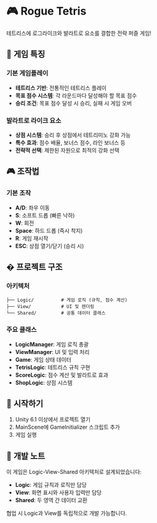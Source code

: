 # 🎮 Rogue Tetris

테트리스에 로그라이크와 발라트로 요소를 결합한 전략 퍼즐 게임!

## 🎯 게임 특징

### 기본 게임플레이
- **테트리스 기반**: 전통적인 테트리스 플레이
- **목표 점수 시스템**: 각 라운드마다 달성해야 할 목표 점수
- **승리 조건**: 목표 점수 달성 시 승리, 실패 시 게임 오버

### 발라트로 라이크 요소
- **상점 시스템**: 승리 후 상점에서 테트리미노 강화 가능
- **특수 효과**: 점수 배율, 보너스 점수, 라인 보너스 등
- **전략적 선택**: 제한된 자원으로 최적의 강화 선택

## 🎮 조작법

### 기본 조작
- **A/D**: 좌우 이동
- **S**: 소프트 드롭 (빠른 낙하)
- **W**: 회전
- **Space**: 하드 드롭 (즉시 착지)
- **R**: 게임 재시작
- **ESC**: 상점 열기/닫기 (승리 시)

## �️ 프로젝트 구조

### 아키텍처
```
├── Logic/          # 게임 로직 (규칙, 점수 계산)
├── View/           # UI 및 렌더링
└── Shared/         # 공통 데이터 클래스
```

### 주요 클래스
- **LogicManager**: 게임 로직 총괄
- **ViewManager**: UI 및 입력 처리
- **Game**: 게임 상태 데이터
- **TetrisLogic**: 테트리스 규칙 구현
- **ScoreLogic**: 점수 계산 및 발라트로 효과
- **ShopLogic**: 상점 시스템

## 🚀 시작하기

1. Unity 6.1 이상에서 프로젝트 열기
2. MainScene에 GameInitializer 스크립트 추가
3. 게임 실행

## 📝 개발 노트

이 게임은 Logic-View-Shared 아키텍처로 설계되었습니다:
- **Logic**: 게임 규칙과 로직만 담당
- **View**: 화면 표시와 사용자 입력만 담당  
- **Shared**: 두 영역 간 데이터 교환

협업 시 Logic과 View를 독립적으로 개발 가능합니다.
